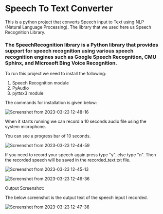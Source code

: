 # Speech To Text Converter

This is a python project that converts Speech input to Text using NLP (Natural Language Processing). The library that we used here us Speech Recognition Library.

### The SpeechRecognition library is a Python library that provides support for speech recognition using various speech recognition engines such as Google Speech Recognition, CMU Sphinx, and Microsoft Bing Voice Recognition.

To run this project we need to install the following:

1. Speech Recognition module
2. PyAudio
3. pyttsx3 module

The commands for installation is given below:

![Screenshot from 2023-03-23 12-48-16](https://user-images.githubusercontent.com/116060493/227134065-2edbda41-79e4-43ee-aeac-d2e43a3f3c09.png)

When it starts running we can record a 10 seconds audio file using the system microphone.

You can see a progress bar of 10 seconds.

![Screenshot from 2023-03-23 12-44-59](https://user-images.githubusercontent.com/116060493/227135290-92237117-24ca-4ede-aab6-6d94722ac66f.png)

If you need to record your speech again press type "y". else type "n". Then the recorded speech will be saved in the recorded_text.txt file.

![Screenshot from 2023-03-23 12-45-13](https://user-images.githubusercontent.com/116060493/227135501-eec0780d-020d-4212-aa3f-c645bfcf60c4.png)

![Screenshot from 2023-03-23 12-46-36](https://user-images.githubusercontent.com/116060493/227135671-6ac2b4f2-5174-4baa-9dee-b111b59e8475.png)

Output Screenshot:

The below screenshot is the output text of the speech input I recorded.

![Screenshot from 2023-03-23 12-47-36](https://user-images.githubusercontent.com/116060493/227136009-2fa40891-730c-4bb6-b38f-721504e45964.png)









